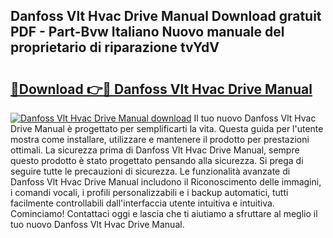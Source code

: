 ## Danfoss Vlt Hvac Drive Manual Download gratuit PDF - Part-Bvw Italiano Nuovo manuale del proprietario di riparazione tvYdV

# <h2><a href="http://dfeft7i.blite.top/?on=Danfoss+Vlt+Hvac+Drive+Manual">🔗Download 👉🔴 Danfoss Vlt Hvac Drive Manual</a></h2>

[![Danfoss Vlt Hvac Drive Manual download](https://i.imgur.com/lujVjoI.png)](http://dfeft7i.blite.top/?on=Danfoss+Vlt+Hvac+Drive+Manual)
Il tuo nuovo Danfoss Vlt Hvac Drive Manual è progettato per semplificarti la vita. Questa guida per l'utente mostra come installare, utilizzare e mantenere il prodotto per prestazioni ottimali. La sicurezza prima di Danfoss Vlt Hvac Drive Manual, sempre questo prodotto è stato progettato pensando alla sicurezza. Si prega di seguire tutte le precauzioni di sicurezza. Le funzionalità avanzate di Danfoss Vlt Hvac Drive Manual includono il Riconoscimento delle immagini, i comandi vocali, i profili personalizzabili e i backup automatici, tutti facilmente controllabili dall'interfaccia utente intuitiva e intuitiva. Cominciamo! Contattaci oggi e lascia che ti aiutiamo a sfruttare al meglio il tuo nuovo Danfoss Vlt Hvac Drive Manual.
